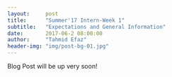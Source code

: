 ```yaml
---
layout:     post
title:      "Summer'17 Intern-Week 1"
subtitle:   "Expectations and General Information"
date:       2017-06-2 08:00:00
author:     "Tahmid Efaz"
header-img: "img/post-bg-01.jpg"
---
```


<p>Blog Post will be up very soon!</p>
